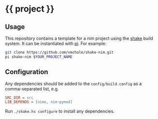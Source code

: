 # {{ project }}

## Usage

This repository contains a template for a nim project using the
[shake](http://shakebuild.com/) build system. It can be instantiated with
[pi](https://github.com/vmchale/project-init). For example:

```bash
git clone https://github.com/vmchale/shake-nim.git
pi shake-nim $YOUR_PROJECT_NAME
```

## Configuration

Any dependencies should be added to the `config/build.config` as a
comma-separated list, e.g.

```cfg
SRC_DIR = src
LIB_DEPENDS = [nimx, nim-pymod]
```

Run `./shake.hs configure` to install any dependencies.
